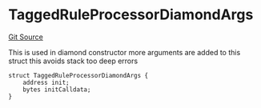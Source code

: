 # TaggedRuleProcessorDiamondArgs
[Git Source](https://github.com/thrackle-io/Tron/blob/afc52571532b132ea1dea91ad1d1f1af07381e8a/src/economic/ruleProcessor/tagged/TaggedRuleProcessorDiamond.sol)

This is used in diamond constructor
more arguments are added to this struct
this avoids stack too deep errors


```solidity
struct TaggedRuleProcessorDiamondArgs {
    address init;
    bytes initCalldata;
}
```

